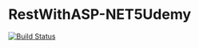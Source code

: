 # RestWithASP-NET5Udemy

[![Build Status](https://travis-ci.org/ClaudioMauricioOliveira/RestWithASP-NET5Udemy.svg?branch=main)](https://travis-ci.org/ClaudioMauricioOliveira/RestWithASP-NET5Udemy)
